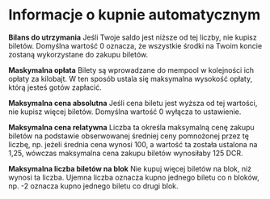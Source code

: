 # Informacje o kupnie automatycznym

**Bilans do utrzymania** Jeśli Twoje saldo jest niższe od tej liczby, nie kupisz biletów. Domyślna wartość 0 oznacza, że wszystkie środki na Twoim koncie zostaną wykorzystane do zakupu biletów.

**Maskymalna opłata** Bilety są wprowadzane do mempool w kolejności ich opłaty za kilobajt. W ten sposób ustala się maksymalna wysokość opłaty, którą jesteś gotów zapłacić.

**Maksymalna cena absolutna** Jeśli cena biletu jest wyższa od tej wartości, nie kupisz więcej biletów. Domyślna wartość 0 wyłącza to ustawienie.

**Maksymalna cena relatywna** Liczba ta określa maksymalną cenę zakupu biletów na podstawie obserwowanej średniej ceny pomnożonej przez tę liczbę, np. jeżeli średnia cena wynosi 100, a wartość ta została ustalona na 1,25, wówczas maksymalna cena zakupu biletów wynosiłaby 125 DCR.

**Maksymalna liczba biletów na blok** Nie kupuj więcej biletów na blok, niż wynosi ta liczba. Ujemna liczba oznacza kupno jednego biletu co n bloków, np. -2 oznacza kupno jednego biletu co drugi blok.
